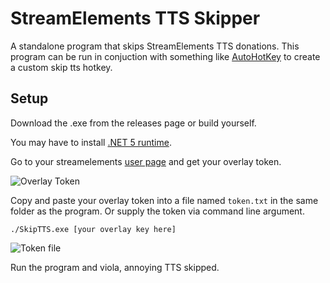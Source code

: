 # StreamElements TTS Skipper
A standalone program that skips StreamElements TTS donations. This program can be run in conjuction with something like [AutoHotKey](https://www.autohotkey.com/) to create a custom skip tts hotkey.

## Setup
Download the .exe from the releases page or build yourself.

You may have to install [.NET 5 runtime](https://dotnet.microsoft.com/download/dotnet/5.0/runtime).

Go to your streamelements [user page](https://streamelements.com/dashboard/account/channels) and get your overlay token.

![Overlay Token](https://i.imgur.com/1CDI9Tf.png)

Copy and paste your overlay token into a file named `token.txt` in the same folder as the program. Or supply the token via command line argument.

`./SkipTTS.exe [your overlay key here]`

![Token file](https://i.imgur.com/mUkQZfJ.png)

Run the program and viola, annoying TTS skipped.